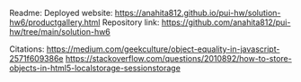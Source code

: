 Readme:
    Deployed website: https://anahita812.github.io/pui-hw/solution-hw6/productgallery.html
    Repository link: https://github.com/anahita812/pui-hw/tree/main/solution-hw6

Citations:
    https://medium.com/geekculture/object-equality-in-javascript-2571f609386e
    https://stackoverflow.com/questions/2010892/how-to-store-objects-in-html5-localstorage-sessionstorage
    
